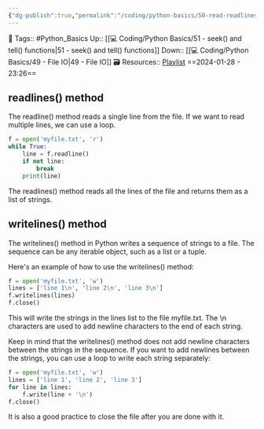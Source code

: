 ```yaml
---
{"dg-publish":true,"permalink":"/coding/python-basics/50-read-readlines-and-other-methods/","dgPassFrontmatter":true,"noteIcon":"3","created":"2024-01-28T23:25:58.348+05:30","updated":"2024-01-29T16:53:03.249+05:30"}
---
```


🧶 Tags:: #Python_Basics 
Up:: [[💻 Coding/Python Basics/51 - seek() and tell() functions\|51 - seek() and tell() functions]]
Down:: [[💻 Coding/Python Basics/49 - File IO\|49 - File IO]]
🗃 Resources:: [Playlist](https://www.youtube.com/playlist?list=PLu0W_9lII9agwh1XjRt242xIpHhPT2llg)
==2024-01-28 - 23:26==

## readlines() method
The readline() method reads a single line from the file. If we want to read multiple lines, we can use a loop.
```python
f = open('myfile.txt', 'r')
while True:
	line = f.readline()
	if not line:
		break
	print(line)
```

The readlines() method reads all the lines of the file and returns them as a list of strings.

## writelines() method
The writelines() method in Python writes a sequence of strings to a file. The sequence can be any iterable object, such as a list or a tuple.

Here's an example of how to use the writelines() method:

```python
f = open('myfile.txt', 'w')
lines = ['line 1\n', 'line 2\n', 'line 3\n']
f.writelines(lines)
f.close()
```

This will write the strings in the lines list to the file myfile.txt. The \n characters are used to add newline characters to the end of each string.

Keep in mind that the writelines() method does not add newline characters between the strings in the sequence. If you want to add newlines between the strings, you can use a loop to write each string separately:
```python
f = open('myfile.txt', 'w')
lines = ['line 1', 'line 2', 'line 3']
for line in lines:
	f.write(line + '\n')
f.close()
```

It is also a good practice to close the file after you are done with it.